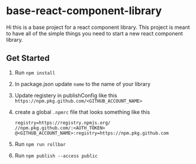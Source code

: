 # base-react-component-library

Hi this is a base project for a react component library. This project is meant to have all of the simple things you need to start a new react component library.

## Get Started

1. Run `npm install`
2. In package.json update `name` to the name of your library
3. Update registery in publishConfig like this `https://npm.pkg.github.com/<GITHUB_ACCOUNT_NAME>`
4. create a global `.npmrc` file that looks something like this

    ```
    registry=https://registry.npmjs.org/
    //npm.pkg.github.com/:<AUTH_TOKEN>
    @<GITHUB_ACCOUNT_NAME>:registry=https://npm.pkg.github.com
    ```

5. Run `npm run rollbar`
6. Run `npm publish --access public`
